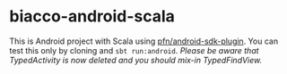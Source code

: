 # biacco-android-scala
This is Android project with Scala using [pfn/android-sdk-plugin](https://github.com/pfn/android-sdk-plugin).
You can test this only by cloning and `sbt run:android`.
*Please be aware that TypedActivity is now deleted and you should mix-in TypedFindView.*
